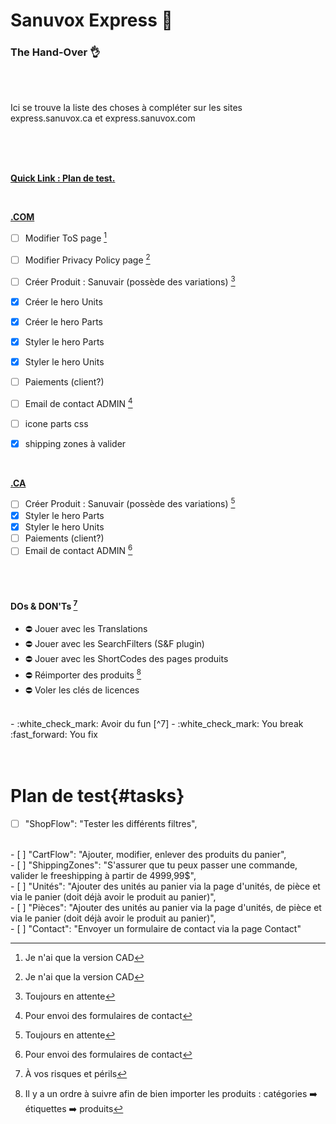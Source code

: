 # Sanuvox Express  :bullettrain_front:
### The Hand-Over :ok_hand:

<br>
<br>

Ici se trouve la liste des choses à compléter sur les sites express.sanuvox.ca et express.sanuvox.com

<br>
<br>
<br>

**[Quick Link : Plan de test.](#tasks)**

<br>

**[.COM](express.sanuvox.com)**
- [ ] Modifier ToS page [^1]
- [ ] Modifier Privacy Policy page [^2]
- [ ] Créer Produit : Sanuvair (possède des variations) [^3]
- [x] Créer le hero Units 
- [x] Créer le hero Parts
- [x] Styler le hero Parts
- [x] Styler le hero Units
- [ ] Paiements (client?)
- [ ] Email de contact ADMIN [^8]
- [ ] icone parts css
- [x] shipping zones à valider


<br>

**[.CA](express.sanuvox.ca)**
- [ ] Créer Produit : Sanuvair (possède des variations) [^4]
- [x] Styler le hero Parts
- [x] Styler le hero Units
- [ ] Paiements (client?)
- [ ] Email de contact ADMIN [^8]

<br>
<br>

#### DOs & DON'Ts [^5]
- :no_entry: Jouer avec les Translations
- :no_entry: Jouer avec les SearchFilters (S&F plugin)
- :no_entry: Jouer avec les ShortCodes des pages produits
- :no_entry: Réimporter des produits [^6]
- :no_entry: Voler les clés de licences 
<br>
- :white_check_mark: Avoir du fun [^7]
- :white_check_mark: You break :fast_forward: You fix

<br>
<br>
<br>

# Plan de test{#tasks}


- [ ] "ShopFlow": "Tester les différents filtres",
<br>
- [ ] "CartFlow": "Ajouter, modifier, enlever des produits du panier",
<br>
- [ ] "ShippingZones": "S'assurer que tu peux passer une commande, valider le freeshipping à partir de 4999,99$",
<br>
- [ ] "Unités": "Ajouter des unités au panier via la page d'unités, de pièce et via le panier (doit déjà avoir le produit au panier)",
<br>
- [ ] "Pièces": "Ajouter des unités au panier via la page d'unités, de pièce et via le panier (doit déjà avoir le produit au panier)",
<br>
- [ ] "Contact": "Envoyer un formulaire de contact via la page Contact"



[^1]: Je n'ai que la version CAD
[^2]: Je n'ai que la version CAD
[^3]: Toujours en attente
[^4]: Toujours en attente
[^5]: À vos risques et périls
[^6]: Il y a un ordre à suivre afin de bien importer les produits : catégories :arrow_right: étiquettes :arrow_right: produits
[^7]: haha bonne blague
[^8]: Pour envoi des formulaires de contact

